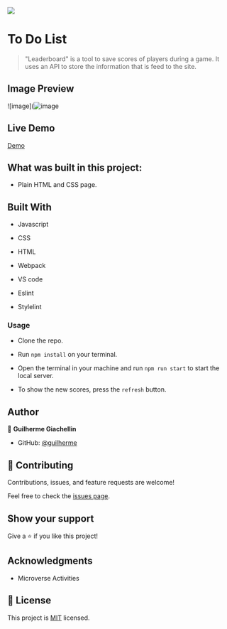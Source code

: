 ![](https://img.shields.io/badge/Microverse-blueviolet)

# To Do List

> "Leaderboard" is a tool to save scores of players during a game. It uses an API to store the information that is feed to the site.

## Image Preview
![image](![image](https://user-images.githubusercontent.com/81584449/127540559-74d33e33-270c-44b4-95bb-175950e4bc67.png)

##  Live Demo
[Demo](https://guilhermegiachellin.github.io/Leaderboard/)

## What was built in this project:

- Plain HTML and CSS page.

## Built With

- Javascript

- CSS

- HTML

- Webpack

- VS code

- Eslint

- Stylelint

### Usage

- Clone the repo.

- Run `npm install` on your terminal.

- Open the terminal in your machine and run `npm run start` to start the local server.

- To show the new scores, press the `refresh` button.

## Author

👤 **Guilherme Giachellin**

- GitHub: [@guilherme](https://github.com/GuilhermeGiachellin)

## 🤝 Contributing

Contributions, issues, and feature requests are welcome!

Feel free to check the [issues page](https://github.com/GuilhermeGiachellin/To-Do-List/issues).


## Show your support

Give a ⭐️ if you like this project!


## Acknowledgments

- Microverse Activities


## 📝 License

This project is [MIT](https://github.com/GuilhermeGiachellin/To-Do-List/blob/main/LICENSE) licensed.
